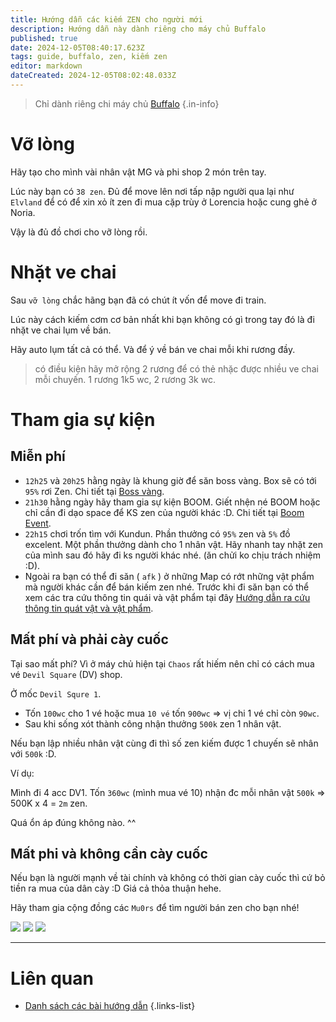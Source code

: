 ```yaml
---
title: Hướng dẫn các kiếm ZEN cho người mới
description: Hướng dẫn này dành riêng cho máy chủ Buffalo
published: true
date: 2024-12-05T08:40:17.623Z
tags: guide, buffalo, zen, kiếm zen
editor: markdown
dateCreated: 2024-12-05T08:02:48.033Z
---
```


> Chỉ dành riêng chi máy chủ [Buffalo](/vi/server/buffalo)
{.in-info}

# Vỡ lòng

Hãy tạo cho mình vài nhân vật MG và phi shop 2 món trên tay.

Lúc này bạn có `38 zen`. Đủ để move lên nơi tấp nập người qua lại như `Elvland` để có để xin xỏ ít zen đi mua cặp trùy ở Lorencia hoặc cung ghẻ ở Noria.

Vậy là đủ đồ chơi cho vỡ lòng rồi.

# Nhặt ve chai

Sau `vỡ lòng` chắc hãng bạn đã có chút ít vốn để move đi train.

Lúc này cách kiếm cơm cơ bản nhất khi bạn không có gì trong tay đó là đi nhặt ve chai lụm về bán.

Hãy auto lụm tất cả có thể. Và để ý về bán ve chai mỗi khi rương đầy.

> có điều kiện hãy mở rộng 2 rương để có thẻ nhặc được nhiều ve chai mỗi chuyến. 1 rương 1k5 wc, 2 rương 3k wc.

# Tham gia sự kiện

## Miễn phí

- `12h25` và `20h25` hằng ngày là khung giờ để săn boss vàng. Box sẽ có tới `95%` rơi Zen. Chi tiết tại [Boss vàng](/vi/events/invasion-of-dourados).
- `21h30` hằng ngày hãy tham gia sự kiện BOOM. Giết nhện né BOOM hoặc chỉ cần đi dạo space để KS zen của người khác :D. Chi tiết tại [Boom Event](/vi/events/boom).
- `22h15` chơi trốn tìm với Kundun. Phần thưởng có `95%` zen và `5%` đồ excelent. Một phần thưởng dành cho 1 nhân vật. Hãy nhanh tay nhặt zen của mình sau đó hãy đi ks người khác nhé. (ăn chửi ko chịu trách nhiệm :D).
- Ngoài ra bạn có thể đi săn ( `afk` ) ở những Map có rớt những vật phẩm mà người khác cần để bán kiếm zen nhé. Trước khi đi săn bạn có thể xem các tra cứu thông tin quái và vật phẩm tại đây [Hướng dẫn ra cứu thông tin quát vật và vật phẩm](/vi/guide/how-to-research-monsters-items).

## Mất phí và phải cày cuốc
Tại sao mất phí? Vì ở máy chủ hiện tại `Chaos` rất hiếm nên chỉ có cách mua vé `Devil Square` (DV) shop.

Ở mốc `Devil Squre 1`.
- Tốn `100wc` cho 1 vé hoặc mua `10 vé` tốn `900wc` => vị chi 1 vé chỉ còn `90wc`.
- Sau khi sống xót thành công nhận thưởng `500k` zen 1 nhân vật.

Nếu bạn lập nhiều nhân vật cùng đi thì số zen kiếm được 1 chuyến sẽ nhân với `500k` :D.

Ví dụ:

Mình đi 4 acc DV1. Tốn `360wc` (mình mua vé 10) nhận đc mỗi nhân vật `500k` => 500K x 4 = `2m` zen.

Quá ổn áp đúng không nào. ^^

## Mất phi và không cần cày cuốc
Nếu bạn là người mạnh về tài chính và không có thời gian cày cuốc thì cứ bỏ tiền ra mua của dân cày :D Giá cả thỏa thuận hehe.

Hãy tham gia cộng đồng các `Mu0rs` để tìm người bán zen cho bạn nhé!

[![](https://custom-icon-badges.demolab.com/badge/Discord-Join-green.svg?logo=discord)](https://discord.gg/WCMbJC9cXS) [![](https://custom-icon-badges.demolab.com/badge/Fanpage-Follow-green.svg?logo=facebook)](https://www.facebook.com/gaming/Mu0rs) [![](https://custom-icon-badges.demolab.com/badge/Server_Buffalo_Server-Join-green.svg?logo=zalo)](https://zalo.me/g/uyifvr644)

---
# Liên quan
- [Danh sách các bài hướng dẫn](/vi/guide)
{.links-list}